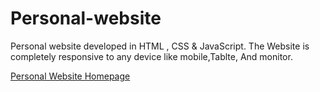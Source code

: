 # Personal-website
Personal website developed in HTML , CSS &amp; JavaScript. The Website is completely responsive to any device like mobile,Tablte, And monitor.

[Personal Website Homepage](https://github.com/pradyumpande/node-weatherapp/blob/main/public/img/Web%20capture_22-12-2022_05220_localhost.jpeg) 
